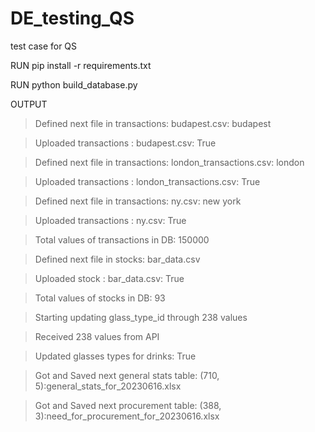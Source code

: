 # DE_testing_QS
test case for QS

RUN pip install -r requirements.txt

RUN python build_database.py

OUTPUT
>Defined next file in transactions: budapest.csv: budapest

>Uploaded transactions : budapest.csv: True

>Defined next file in transactions: london_transactions.csv: london

>Uploaded transactions : london_transactions.csv: True

>Defined next file in transactions: ny.csv: new york

>Uploaded transactions : ny.csv: True

>Total values of transactions in DB: 150000

>Defined next file in stocks: bar_data.csv

>Uploaded stock : bar_data.csv: True

>Total values of stocks in DB: 93

>Starting updating glass_type_id through 238 values

>Received 238 values from API

>Updated glasses types for drinks: True

>Got and Saved next general stats table: (710, 5):general_stats_for_20230616.xlsx

>Got and Saved next procurement table: (388, 3):need_for_procurement_for_20230616.xlsx